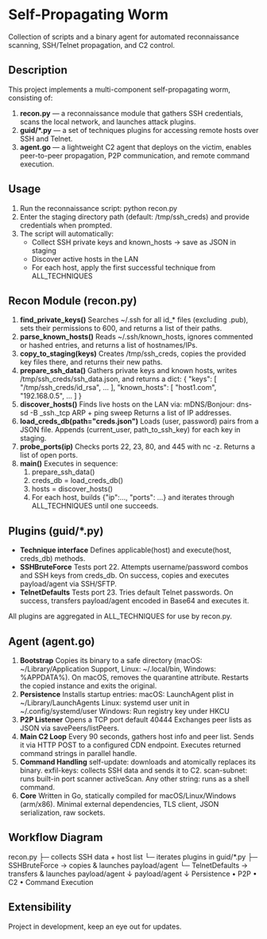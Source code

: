 # Self-Propagating Worm
Collection of scripts and a binary agent for automated reconnaissance scanning, SSH/Telnet propagation, and C2 control.

## Description
This project implements a multi-component self-propagating worm, consisting of:
1. **recon.py** — a reconnaissance module that gathers SSH credentials, scans the local network, and launches attack plugins.  
2. **guid/*.py** — a set of techniques plugins for accessing remote hosts over SSH and Telnet.  
3. **agent.go** — a lightweight C2 agent that deploys on the victim, enables peer-to-peer propagation, P2P communication, and remote command execution.

## Usage
1. Run the reconnaissance script:
   python recon.py
2. Enter the staging directory path (default: /tmp/ssh_creds) and provide credentials when prompted.
3. The script will automatically:
   * Collect SSH private keys and known_hosts → save as JSON in staging
   * Discover active hosts in the LAN
   * For each host, apply the first successful technique from ALL_TECHNIQUES

## Recon Module (recon.py)
1. **find_private_keys()**
   Searches ~/.ssh for all id_* files (excluding .pub), sets their permissions to 600, and returns a list of their paths.
2. **parse_known_hosts()**
   Reads ~/.ssh/known_hosts, ignores commented or hashed entries, and returns a list of hostnames/IPs.
3. **copy_to_staging(keys)**
   Creates /tmp/ssh_creds, copies the provided key files there, and returns their new paths.
4. **prepare_ssh_data()**
   Gathers private keys and known hosts, writes /tmp/ssh_creds/ssh_data.json, and returns a dict:
     {
       "keys": [ "/tmp/ssh_creds/id_rsa", ... ],
       "known_hosts": [ "host1.com", "192.168.0.5", ... ]
     }
5. **discover_hosts()**
   Finds live hosts on the LAN via:
   mDNS/Bonjour: dns-sd -B _ssh._tcp
   ARP + ping sweep
   Returns a list of IP addresses.
6. **load_creds_db(path="creds.json")**
   Loads (user, password) pairs from a JSON file.
   Appends (current_user, path_to_ssh_key) for each key in staging.
7. **probe_ports(ip)**
   Checks ports 22, 23, 80, and 445 with nc -z.
   Returns a list of open ports.
8. **main()**
   Executes in sequence:
     1. prepare_ssh_data()
     2. creds_db = load_creds_db()
     3. hosts = discover_hosts()
     4. For each host, builds {"ip":…, "ports": …} and iterates through ALL_TECHNIQUES until one succeeds.

## Plugins (guid/*.py)
* **Technique interface**
  Defines applicable(host) and execute(host, creds_db) methods.
* **SSHBruteForce**
  Tests port 22.
  Attempts username/password combos and SSH keys from creds_db.
  On success, copies and executes payload/agent via SSH/SFTP.
* **TelnetDefaults**
  Tests port 23.
  Tries default Telnet passwords.
  On success, transfers payload/agent encoded in Base64 and executes it.

All plugins are aggregated in ALL_TECHNIQUES for use by recon.py.

## Agent (agent.go)
1. **Bootstrap**
   Copies its binary to a safe directory (macOS: ~/Library/Application Support, Linux: ~/.local/bin, Windows: %APPDATA%).
   On macOS, removes the quarantine attribute.
   Restarts the copied instance and exits the original.
2. **Persistence**
   Installs startup entries:
     macOS: LaunchAgent plist in ~/Library/LaunchAgents
     Linux: systemd user unit in ~/.config/systemd/user
     Windows: Run registry key under HKCU
3. **P2P Listener**
   Opens a TCP port default 40444
   Exchanges peer lists as JSON via savePeers/listPeers.
4. **Main C2 Loop**
   Every 90 seconds, gathers host info and peer list.
   Sends it via HTTP POST to a configured CDN endpoint.
   Executes returned command strings in parallel handle.
5. **Command Handling**
   self-update: downloads and atomically replaces its binary.
   exfil-keys: collects SSH data and sends it to C2.
   scan-subnet: runs built-in port scanner activeScan.
   Any other string: runs as a shell command.
6. **Core**
   Written in Go, statically compiled for macOS/Linux/Windows (arm/x86).
   Minimal external dependencies, TLS client, JSON serialization, raw sockets.

## Workflow Diagram
recon.py
  ├─ collects SSH data + host list
  └─ iterates plugins in guid/*.py
        ├─ SSHBruteForce → copies & launches payload/agent
        └─ TelnetDefaults → transfers & launches payload/agent
            ↓
        payload/agent
            ↓
       Persistence • P2P • C2 • Command Execution

## Extensibility
Project in development, keep an eye out for updates. 

